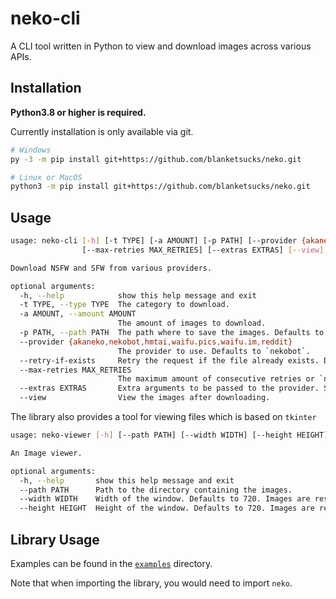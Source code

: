 # neko-cli

A CLI tool written in Python to view and download images across various APIs.

## Installation

**Python3.8 or higher is required.**

Currently installation is only available via git.

```bash
# Windows
py -3 -m pip install git+https://github.com/blanketsucks/neko.git

# Linux or MacOS
python3 -m pip install git+https://github.com/blanketsucks/neko.git
```

## Usage

```bash
usage: neko-cli [-h] [-t TYPE] [-a AMOUNT] [-p PATH] [--provider {akaneko,nekobot,hmtai,waifu.pics,waifu.im,reddit}] [--retry-if-exists]
                [--max-retries MAX_RETRIES] [--extras EXTRAS] [--view]

Download NSFW and SFW from various providers.

optional arguments:
  -h, --help            show this help message and exit
  -t TYPE, --type TYPE  The category to download.
  -a AMOUNT, --amount AMOUNT
                        The amount of images to download.
  -p PATH, --path PATH  The path where to save the images. Defaults to `./images`
  --provider {akaneko,nekobot,hmtai,waifu.pics,waifu.im,reddit}
                        The provider to use. Defaults to `nekobot`.
  --retry-if-exists     Retry the request if the file already exists. Defaults to False
  --max-retries MAX_RETRIES
                        The maximum amount of consecutive retries or `none`. Defaults to `none`
  --extras EXTRAS       Extra arguments to be passed to the provider. Should be a file path to a JSON file. Currently the only provider that uses this information is reddit.
  --view                View the images after downloading.
```

The library also provides a tool for viewing files which is based on `tkinter`

```bash
usage: neko-viewer [-h] [--path PATH] [--width WIDTH] [--height HEIGHT]

An Image viewer.

optional arguments:
  -h, --help       show this help message and exit
  --path PATH      Path to the directory containing the images.
  --width WIDTH    Width of the window. Defaults to 720. Images are resized according to this argument.
  --height HEIGHT  Height of the window. Defaults to 720. Images are resized according to this argument.
```

## Library Usage

Examples can be found in the [`examples`](https://github.com/blanketsucks/neko/tree/master/examples) directory.

Note that when importing the library, you would need to import `neko`.